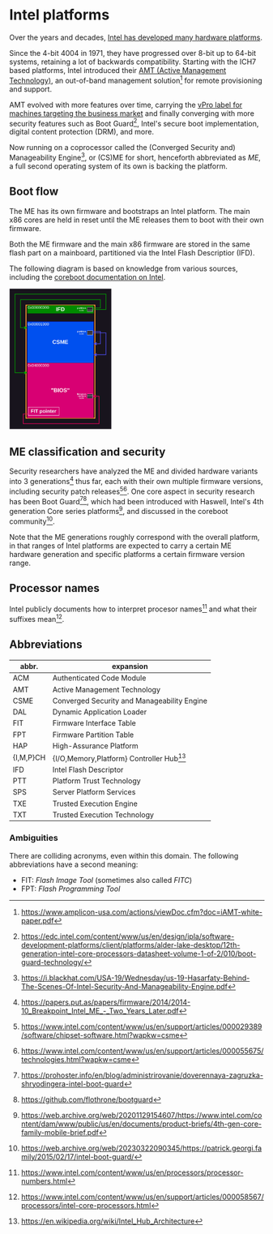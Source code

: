 # Intel platforms

Over the years and decades, [Intel has developed many hardware platforms](
https://en.wikipedia.org/wiki/List_of_Intel_processors).

Since the 4-bit 4004 in 1971, they have progressed over 8-bit up to 64-bit
systems, retaining a lot of backwards compatibility. Starting with the ICH7
based platforms, Intel introduced their [AMT (Active Management Technology)](
https://en.wikipedia.org/wiki/Intel_AMT_versions), an out-of-band management
solution[^1] for remote provisioning and support.

AMT evolved with more features over time, carrying the [vPro label for machines
targeting the business market](
https://www.intel.com/content/www/us/en/architecture-and-technology/vpro/overview.html)
and finally converging with more security features such as Boot Guard[^2],
Intel's secure boot implementation, digital content protection (DRM), and more.

Now running on a coprocessor called the (Converged Security and) Manageability
Engine[^3], or (CS)ME for short, henceforth abbreviated as _ME_, a full second
operating system of its own is backing the platform.

## Boot flow

The ME has its own firmware and bootstraps an Intel platform. The main x86 cores
are held in reset until the ME releases them to boot with their own firmware.

Both the ME firmware and the main x86 firmware are stored in the same flash part
on a mainboard, partitioned via the Intel Flash Descriptior (IFD).

The following diagram is based on knowledge from various sources, including the
[coreboot documentation on Intel](https://doc.coreboot.org/soc/intel/fit.html).

<img src="intel_flash_partitioning.png" width=40%>

## ME classification and security

Security researchers have analyzed the ME and divided hardware variants into 3
generations[^4] thus far, each with their own multiple firmware versions,
including security patch releases[^5][^6].
One core aspect in security research has been Boot Guard[^7][^8], which had
been introduced with Haswell, Intel's 4th generation Core series platforms[^10],
and discussed in the coreboot community[^11].

Note that the ME generations roughly correspond with the overall platform, in
that ranges of Intel platforms are expected to carry a certain ME hardware
generation and specific platforms a certain firmware version range.

## Processor names

Intel publicly documents how to interpret procesor names[^12] and what their
suffixes mean[^13].

## Abbreviations

| abbr.     | expansion                                   |
| --------- | ------------------------------------------- |
| ACM       | Authenticated Code Module                   |
| AMT       | Active Management Technology                |
| CSME      | Converged Security and Manageability Engine |
| DAL       | Dynamic Application Loader                  |
| FIT       | Firmware Interface Table                    |
| FPT       | Firmware Partition Table                    |
| HAP       | High-Assurance Platform                     |
| {I,M,P}CH | {I/O,Memory,Platform} Controller Hub[^9]    |
| IFD       | Intel Flash Descriptor                      |
| PTT       | Platform Trust Technology                   |
| SPS       | Server Platform Services                    |
| TXE       | Trusted Execution Engine                    |
| TXT       | Trusted Execution Technology                |

### Ambiguities

There are colliding acronyms, even within this domain.
The following abbreviations have a second meaning:

- FIT: _Flash Image Tool_ (sometimes also called _FITC_)
- FPT: _Flash Programming Tool_

[^1]: <https://www.amplicon-usa.com/actions/viewDoc.cfm?doc=iAMT-white-paper.pdf>
[^2]: <https://edc.intel.com/content/www/us/en/design/ipla/software-development-platforms/client/platforms/alder-lake-desktop/12th-generation-intel-core-processors-datasheet-volume-1-of-2/010/boot-guard-technology/>
[^3]: <https://i.blackhat.com/USA-19/Wednesday/us-19-Hasarfaty-Behind-The-Scenes-Of-Intel-Security-And-Manageability-Engine.pdf>
[^4]: <https://papers.put.as/papers/firmware/2014/2014-10_Breakpoint_Intel_ME_-_Two_Years_Later.pdf>
[^5]: <https://www.intel.com/content/www/us/en/support/articles/000029389/software/chipset-software.html?wapkw=csme>
[^6]: <https://www.intel.com/content/www/us/en/support/articles/000055675/technologies.html?wapkw=csme>
[^7]: <https://prohoster.info/en/blog/administrirovanie/doverennaya-zagruzka-shryodingera-intel-boot-guard>
[^8]: <https://github.com/flothrone/bootguard>
[^9]: <https://en.wikipedia.org/wiki/Intel_Hub_Architecture>
[^10]: <https://web.archive.org/web/20201129154607/https://www.intel.com/content/dam/www/public/us/en/documents/product-briefs/4th-gen-core-family-mobile-brief.pdf>
[^11]: <https://web.archive.org/web/20230322090345/https://patrick.georgi.family/2015/02/17/intel-boot-guard/>
[^12]: <https://www.intel.com/content/www/us/en/processors/processor-numbers.html>
[^13]: <https://www.intel.com/content/www/us/en/support/articles/000058567/processors/intel-core-processors.html>
